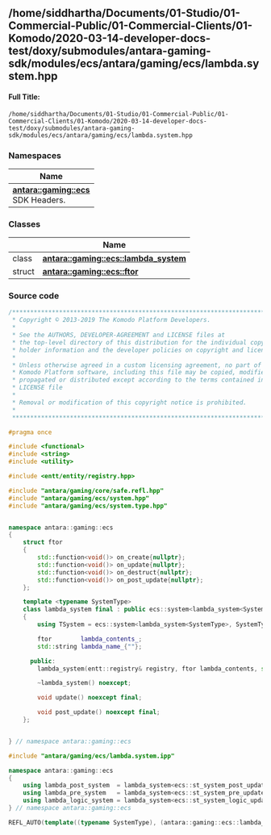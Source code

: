 

## /home/siddhartha/Documents/01-Studio/01-Commercial-Public/01-Commercial-Clients/01-Komodo/2020-03-14-developer-docs-test/doxy/submodules/antara-gaming-sdk/modules/ecs/antara/gaming/ecs/lambda.system.hpp

#### Full Title:
```
/home/siddhartha/Documents/01-Studio/01-Commercial-Public/01-Commercial-Clients/01-Komodo/2020-03-14-developer-docs-test/doxy/submodules/antara-gaming-sdk/modules/ecs/antara/gaming/ecs/lambda.system.hpp
```







### Namespaces

| Name           |
| -------------- |
| **[antara::gaming::ecs](Namespaces/namespaceantara_1_1gaming_1_1ecs.md)** <br>SDK Headers.  |

### Classes

|                | Name           |
| -------------- | -------------- |
| class | **[antara::gaming::ecs::lambda_system](Classes/classantara_1_1gaming_1_1ecs_1_1lambda__system.md)**  |
| struct | **[antara::gaming::ecs::ftor](Classes/structantara_1_1gaming_1_1ecs_1_1ftor.md)**  |















### Source code

```cpp
/******************************************************************************
 * Copyright © 2013-2019 The Komodo Platform Developers.                      *
 *                                                                            *
 * See the AUTHORS, DEVELOPER-AGREEMENT and LICENSE files at                  *
 * the top-level directory of this distribution for the individual copyright  *
 * holder information and the developer policies on copyright and licensing.  *
 *                                                                            *
 * Unless otherwise agreed in a custom licensing agreement, no part of the    *
 * Komodo Platform software, including this file may be copied, modified,     *
 * propagated or distributed except according to the terms contained in the   *
 * LICENSE file                                                               *
 *                                                                            *
 * Removal or modification of this copyright notice is prohibited.            *
 *                                                                            *
 ******************************************************************************/

#pragma once

#include <functional> 
#include <string>     
#include <utility>    

#include <entt/entity/registry.hpp> 

#include "antara/gaming/core/safe.refl.hpp"  
#include "antara/gaming/ecs/system.hpp"      
#include "antara/gaming/ecs/system.type.hpp" 


namespace antara::gaming::ecs
{
    struct ftor
    {
        std::function<void()> on_create{nullptr};
        std::function<void()> on_update{nullptr};
        std::function<void()> on_destruct{nullptr};
        std::function<void()> on_post_update{nullptr};
    };

    template <typename SystemType>
    class lambda_system final : public ecs::system<lambda_system<SystemType>, SystemType>
    {
        using TSystem = ecs::system<lambda_system<SystemType>, SystemType>;

        ftor        lambda_contents_;
        std::string lambda_name_{""};

      public:
        lambda_system(entt::registry& registry, ftor lambda_contents, std::string lambda_name = "") noexcept;

        ~lambda_system() noexcept;

        void update() noexcept final;

        void post_update() noexcept final;
    };


} // namespace antara::gaming::ecs

#include "antara/gaming/ecs/lambda.system.ipp"

namespace antara::gaming::ecs
{
    using lambda_post_system  = lambda_system<ecs::st_system_post_update>;
    using lambda_pre_system   = lambda_system<ecs::st_system_pre_update>;
    using lambda_logic_system = lambda_system<ecs::st_system_logic_update>;
} // namespace antara::gaming::ecs

REFL_AUTO(template((typename SystemType), (antara::gaming::ecs::lambda_system<SystemType>)))
```




